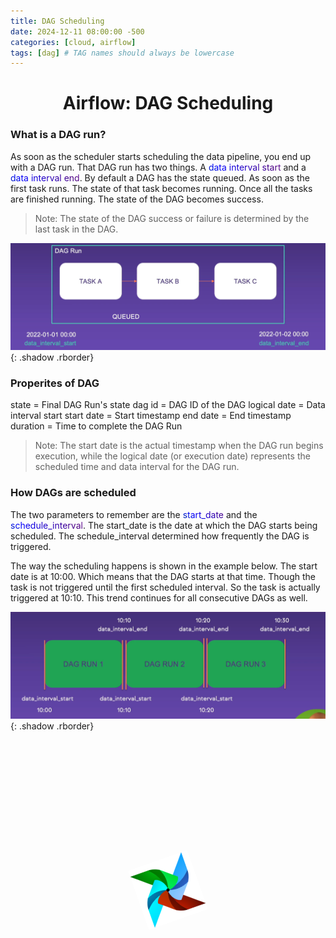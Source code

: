 ```yaml
---
title: DAG Scheduling
date: 2024-12-11 08:00:00 -500
categories: [cloud, airflow]
tags: [dag] # TAG names should always be lowercase
---
```

# <center>Airflow: DAG Scheduling</center>

### What is a DAG run?
As soon as the scheduler starts scheduling the data pipeline, you end up with a DAG run. That DAG run has two things. A <span class="rainbow-text">data interval start</span> and a <span class="rainbow-text">data interval end</span>. By default a DAG has the state queued. As soon as the first task runs. The state of that task becomes running. Once all the tasks are finished running. The state of the DAG becomes success.
> Note: The state of the DAG success or failure is determined by the last task in the DAG.

![image](https://github.com/Asfandyar-Khan-2022/asfandyarkhan.github.io/blob/main/images/dag_run.png?raw=true){: .shadow .rborder}

### Properites of DAG
state = Final DAG Run's state
dag id = DAG ID of the DAG
logical date = Data interval start
start date = Start timestamp
end date = End timestamp
duration = Time to complete the DAG Run

> Note: The start date is the actual timestamp when the DAG run begins execution, while the logical date (or execution date) represents the scheduled time and data interval for the DAG run.

### How DAGs are scheduled
The two parameters to remember are the <span class="rainbow-text">start_date</span> and the <span class="rainbow-text">schedule_interval</span>. The start_date is the date at which the DAG starts being scheduled. The schedule_interval determined how frequently the DAG is triggered. 

The way the scheduling happens is shown in the example below. The start date is at 10:00. Which means that the DAG starts at that time. Though the task is not triggered until the first scheduled interval. So the task is actually triggered at 10:10. This trend continues for all consecutive DAGs as well.

![image](https://github.com/Asfandyar-Khan-2022/asfandyarkhan.github.io/blob/main/images/dag_schedule_run.png?raw=true){: .shadow .rborder}

<div class="logo-container">
        <img src="https://github.com/Asfandyar-Khan-2022/asfandyarkhan.github.io/blob/main/images/airflow.png?raw=tru" alt="Airflow Logo" class="spinning-logo">
    </div>

<style>
  .logo-container {
    display: flex;
    justify-content: center;
    align-items: center;
    height: 12vh;
  }

  .spinning-logo {
      width: 100px;
      height: 100px;
      animation: spin 4s linear infinite;
  }

  @keyframes spin {
      from {
          transform: rotate(0deg);
      }
      to {
          transform: rotate(360deg);
      }
  }

  .rborder {
    border-radius:15px;
  }

  @keyframes rainbow {
    0% { background-position: 0% 50%; }
    50% { background-position: 100% 50%; }
    100% { background-position: 0% 50%; }
  }

  .rainbow-text {
    background: linear-gradient(45deg, red, orange, yellow, green, blue, indigo, violet);
    background-size: 400% 400%;
    -webkit-background-clip: text;
    color: transparent;
    animation: rainbow 6s ease infinite;
  }
</style>